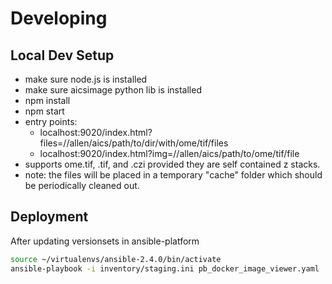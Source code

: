 # Developing

## Local Dev Setup

- make sure node.js is installed
- make sure aicsimage python lib is installed
- npm install
- npm start
- entry points:
  - localhost:9020/index.html?files=//allen/aics/path/to/dir/with/ome/tif/files
  - localhost:9020/index.html?img=//allen/aics/path/to/ome/tif/file
- supports ome.tif, .tif, and .czi provided they are self contained z stacks.
- note: the files will be placed in a temporary "cache" folder which should be periodically cleaned out.

## Deployment

After updating versionsets in ansible-platform
```bash
source ~/virtualenvs/ansible-2.4.0/bin/activate
ansible-playbook -i inventory/staging.ini pb_docker_image_viewer.yaml
```
